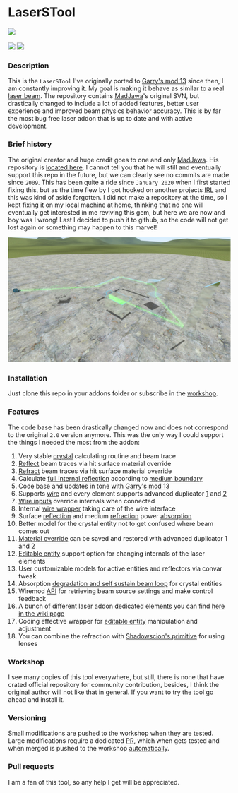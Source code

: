 # LaserSTool

[![][ref-iyt]][ref-yt]

[![][ref-ws-down]][ref-workshop] [![][ref-ws-date]][ref-ws-updt]

### Description
This is the `LaserSTool` I've originally ported to [Garry's mod 13][ref-gmod-link]
since then, I am constantly improving it. My goal is making it behave as similar to a
real [laser beam][ref-laser-beam]. The repository contains [MadJawa][ref-author-org]'s
original SVN, but drastically changed to include a lot of added features, better user
experience and improved beam physics behavior accuracy. This is by far the most bug
free laser addon that is up to date and with active development.

### Brief history
The original creator and huge credit goes to one and only [MadJawa][ref-author-org].
His repository is [located here][ref-org-repo]. I cannot tell you that he will still
and eventually support this repo in the future, but we can clearly see no commits are
made since `2009`. This has been quite a ride since `January 2020` when I first started
fixing this, but as the time flew by I got hooked on another projects [IRL][ref-exp-irl]
and this was kind of aside forgotten. I did not make a repository at the time, so I kept
fixing it on my local machine at home, thinking that no one will eventually get interested
in me reviving this gem, but here we are now and boy was I wrong! Last I decided to push
it to github, so the code will not get lost again or something may happen to this marvel!

![LaserSTool][ref-screenshot]

### Installation
Just clone this repo in your addons folder or subscribe in the [workshop][ref-workshop].

### Features
The code base has been drastically changed now and does not correspond to the original `2.0`
version anymore. This was the only way I could support the things I needed the most from the addon:

1. Very stable [crystal][ref-crystal] calculating routine and beam trace
2. [Reflect][ref-reflect] beam traces via hit surface material override
3. [Refract][ref-refract-pic] beam traces via hit surface material override
4. Calculate [full internal reflection][ref-total-reflect] according to [medium boundary][ref-boundary]
5. Code base and updates in tone with [Garry's mod 13][ref-gmod-link]
6. Supports [wire][ref-wire] and every element supports advanced duplicator [1][ref-adv-dupe1] and [2][ref-adv-dupe2]
7. [Wire inputs][ref-wire] override internals when connected
8. Internal [wire wrapper][ref-wire-wrap] taking care of the wire interface
9. Surface [reflection][ref-reflect] and medium [refraction][ref-refract] power [absorption][ref-reflect-rate]
10. Better model for the crystal entity not to get confused where beam comes out
11. [Material override][ref-mat-override] can be saved and restored with advanced duplicator 1 and 2
12. [Editable entity][ref-ent-edit] support option for changing internals of the laser elements
13. User customizable models for active entities and reflectors via convar tweak
14. Absorption [degradation and self sustain beam loop][ref-crystal] for crystal entities
15. Wiremod [API][ref-wire-api] for retrieving beam source settings and make control feedback
16. A bunch of different laser addon dedicated elements you can find [here in the wiki page][ref-wiki-page]
17. Coding effective wrapper for [editable entity][ref-ent-edit] manipulation and adjustment
18. You can combine the refraction with [Shadowscion's primitive][ref-primitive] for using lenses

### Workshop
I see many copies of this tool everywhere, but still, there is none that
have crated official repository for community contribution, besides, I think
the original author will not like that in general. If you want to try the tool
go ahead and install it.

### Versioning
Small modifications are pushed to the workshop when they are tested. Large
modifications require a dedicated [PR][ref-git-pr], which when gets tested
and when merged is pushed to the workshop [automatically][ref-ws-publish].

### Pull requests
I am a fan of this tool, so any help I get will be appreciated.

[ref-total-reflect]: https://en.wikipedia.org/wiki/Total_internal_reflection
[ref-reflect]: https://en.wikipedia.org/wiki/Reflection_(physics)
[ref-refract]: https://en.wikipedia.org/wiki/Refraction
[ref-screenshot]: https://raw.githubusercontent.com/dvdvideo1234/LaserSTool/main/data/laseremitter/tools/pictures/screenshot.jpg
[ref-reflect-rate]: https://raw.githubusercontent.com/dvdvideo1234/LaserSTool/main/data/laseremitter/tools/pictures/reflect_rate.jpg
[ref-refract-pic]: https://raw.githubusercontent.com/dvdvideo1234/LaserSTool/main/data/laseremitter/tools/pictures/refract.jpg
[ref-crystal]: https://raw.githubusercontent.com/dvdvideo1234/LaserSTool/main/data/laseremitter/tools/pictures/crystal.jpg
[ref-boundary]: https://raw.githubusercontent.com/dvdvideo1234/LaserSTool/main/data/laseremitter/tools/pictures/optic-cable.jpg
[ref-wire-api]: https://github.com/dvdvideo1234/LaserSTool/wiki/Wiremod-API
[ref-wire]: https://github.com/wiremod/wire
[ref-wire-wrap]: https://github.com/dvdvideo1234/LaserSTool/blob/main/lua/laseremitter/wire_wrapper.lua
[ref-wiki-page]: https://github.com/dvdvideo1234/LaserSTool/wiki
[ref-ent-edit]: https://wiki.facepunch.com/gmod/Editable_Entities
[ref-mat-override]: https://wiki.facepunch.com/gmod/Entity:SetMaterial
[ref-gmod-link]: https://gmod.facepunch.com/
[ref-laser-beam]: https://en.wikipedia.org/wiki/Laser
[ref-author-org]: https://forum.facepunch.com/u/madjawa-legacy
[ref-org-repo]: https://svn.madjawa.net/lua/LaserSTOOL/
[ref-git-pr]: https://github.com/dvdvideo1234/LaserSTool/pulls
[ref-ws-publish]: https://github.com/dvdvideo1234/WindowsBatches/tree/master/SteamGames/GmodAddons/WorkshopPublish
[ref-exp-irl]: https://www.grammarly.com/blog/irl-meaning/
[ref-adv-dupe1]: https://github.com/wiremod/advduplicator
[ref-adv-dupe2]: https://github.com/wiremod/advdupe2
[ref-yt]: http://www.youtube.com/watch?v=QCbQLuknN9Y
[ref-iyt]: https://img.youtube.com/vi/QCbQLuknN9Y/0.jpg
[ref-ws-down]: https://img.shields.io/steam/downloads/2546685571
[ref-workshop]: https://steamcommunity.com/sharedfiles/filedetails/?id=2546685571
[ref-ws-date]: https://img.shields.io/steam/update-date/2546685571
[ref-ws-updt]: https://steamcommunity.com/sharedfiles/filedetails/changelog/2546685571
[ref-primitive]: https://github.com/shadowscion/Primitive
